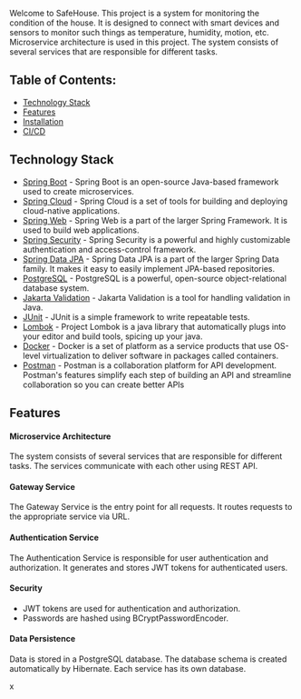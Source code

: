 Welcome to SafeHouse. This project is a system for monitoring the condition of the house. It is designed to connect with smart devices and sensors to monitor such things as temperature, humidity, motion, etc.  
Microservice architecture is used in this project. The system consists of several services that are responsible for different tasks.

## Table of Contents:
- [Technology Stack](#technology-stack)
- [Features](#features)
- [Installation](#installation)
- [CI/CD](#cicd)

## Technology Stack
- [Spring Boot](https://spring.io/projects/spring-boot) - Spring Boot is an open-source Java-based framework used to create microservices.
- [Spring Cloud](https://spring.io/projects/spring-cloud) - Spring Cloud is a set of tools for building and deploying cloud-native applications.
- [Spring Web](https://spring.io/guides/gs/serving-web-content/) - Spring Web is a part of the larger Spring Framework. It is used to build web applications.
- [Spring Security](https://spring.io/projects/spring-security) - Spring Security is a powerful and highly customizable authentication and access-control framework.
- [Spring Data JPA](https://spring.io/projects/spring-data-jpa) - Spring Data JPA is a part of the larger Spring Data family. It makes it easy to easily implement JPA-based repositories.
- [PostgreSQL](https://www.postgresql.org/) - PostgreSQL is a powerful, open-source object-relational database system.
- [Jakarta Validation](https://jakarta.ee/specifications/bean-validation/3.1/) - Jakarta Validation is a tool for handling validation in Java.
- [JUnit](https://junit.org/junit5/) - JUnit is a simple framework to write repeatable tests.
- [Lombok](https://projectlombok.org/) - Project Lombok is a java library that automatically plugs into your editor and build tools, spicing up your java.
- [Docker](https://www.docker.com/) - Docker is a set of platform as a service products that use OS-level virtualization to deliver software in packages called containers.
- [Postman](https://www.postman.com/) - Postman is a collaboration platform for API development. Postman's features simplify each step of building an API and streamline collaboration so you can create better APIs

## Features

#### Microservice Architecture
The system consists of several services that are responsible for different tasks.
The services communicate with each other using REST API.

#### Gateway Service
The Gateway Service is the entry point for all requests. It routes requests to the appropriate service via URL.

#### Authentication Service
The Authentication Service is responsible for user authentication and authorization. It generates and stores JWT tokens for authenticated users.

#### Security
- JWT tokens are used for authentication and authorization.
- Passwords are hashed using BCryptPasswordEncoder.

#### Data Persistence
Data is stored in a PostgreSQL database. The database schema is created automatically by Hibernate. Each service has its own database.

x